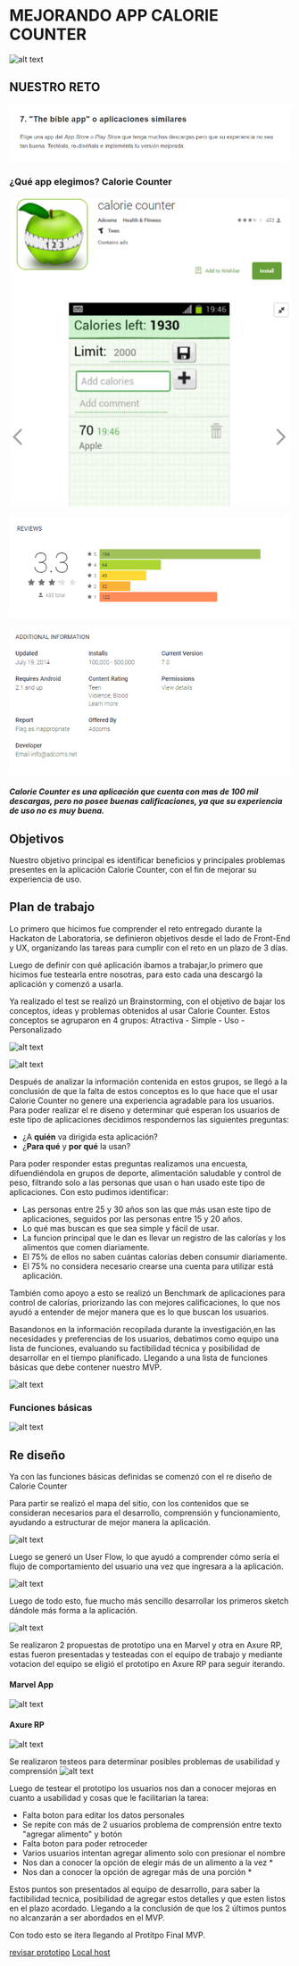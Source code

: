# MEJORANDO APP CALORIE COUNTER 

![alt text](http://img.fenixzone.net/i/F2deSpO.png)

## NUESTRO RETO 
![alt text](https://github.com/minimalista12/Proyecto-Final/blob/master/imagenes/RETO.png)

### ¿Qué app elegimos?  Calorie Counter 
![alt text](https://github.com/minimalista12/Proyecto-Final/blob/master/imagenes/app1.png)

![alt text](https://github.com/minimalista12/Proyecto-Final/blob/master/imagenes/app2.png)

![alt text](https://github.com/minimalista12/Proyecto-Final/blob/master/imagenes/app3.png)

##### Calorie Counter es una aplicación que cuenta con mas de 100 mil descargas, pero no posee buenas calificaciones, ya que su experiencia de uso no es muy buena.

## Objetivos
Nuestro objetivo principal es identificar beneficios y principales problemas presentes en la aplicación Calorie Counter, con el fin de mejorar su experiencia de uso.

## Plan de trabajo
Lo primero que hicimos fue comprender el reto entregado durante la Hackaton de Laboratoria, se definieron objetivos desde el lado de Front-End y UX, organizando las tareas para cumplir con el reto en un plazo de 3 días.

Luego de definir con qué aplicación ibamos a trabajar,lo primero que hicimos fue testearla entre nosotras, para esto cada una descargó la aplicación y comenzó a usarla.

Ya realizado el test se realizó un Brainstorming, con el objetivo de bajar los conceptos, ideas y problemas obtenidos al usar Calorie Counter. Estos conceptos se agruparon en 4 grupos: Atractiva - Simple - Uso - Personalizado

![alt text](https://preview.ibb.co/dgsMFS/IMG_20180321_135950.jpg)

![alt text](https://image.ibb.co/c9hGh7/Dibujo_sin_ti_tulo.jpg)

Después de analizar la información contenida en estos grupos, se llegó a la conclusión de que la falta de estos conceptos es lo que hace que el usar Calorie Counter no genere una experiencia agradable para los usuarios.  
Para poder realizar el re diseno y determinar qué esperan los usuarios de este tipo de aplicaciones decidimos respondernos las siguientes preguntas: 
- ¿A **quién** va dirigida esta aplicación? 
- ¿**Para qué** y **por qué** la usan?

Para poder responder estas preguntas realizamos una encuesta, difuendiéndola en grupos de deporte, alimentación saludable y control de peso, filtrando solo a las personas que usan o han usado este tipo de aplicaciones. Con esto pudimos identificar:
- Las personas entre 25 y 30 años son las que más usan este tipo de aplicaciones, seguidos por las personas entre 15 y 20 años. 
- Lo qué mas buscan es que sea simple y fácil de usar.
- La funcion principal que le dan es llevar un registro de las calorías y los alimentos que comen diariamente.
- El 75% de ellos no saben cuántas calorías deben consumir diariamente. 
- El 75% no considera necesario crearse una cuenta para utilizar está aplicación.

También como apoyo a esto se realizó un Benchmark de aplicaciones para control de calorías, priorizando las con mejores calificaciones, lo que nos ayudó a entender de mejor manera que es lo que buscan los usuarios. 

Basandonos en la información recopilada durante la investigación,en las necesidades y preferencias de los usuarios, debatimos como equipo una lista de funciones, evaluando su factibilidad técnica y posibilidad de desarrollar en el tiempo planificado. Llegando a una lista de funciones básicas que debe contener nuestro MVP. 

![alt text](https://image.ibb.co/kpfQaS/IMG_20180321_135937.jpg)

### Funciones básicas
![alt text](https://image.ibb.co/geDp27/Funciones.jpg)


## Re diseño 

Ya con las funciones básicas definidas se comenzó con el re diseño de Calorie Counter

Para partir se realizó el mapa del sitio, con los contenidos que se consideran necesarios para el desarrollo, comprensión y funcionamiento, ayudando a estructurar de mejor manera la aplicación. 

![alt text](https://image.ibb.co/fsV59n/mapa_del_sitio.jpg)

Luego se generó un User Flow, lo que ayudó a comprender cómo sería el flujo de comportamiento del usuario una vez que ingresara a la aplicación. 

![alt text](https://image.ibb.co/denwFS/user_flow.png)

Luego de todo esto, fue mucho más sencillo desarrollar los primeros sketch dándole más forma a la aplicación.

![alt text](https://image.ibb.co/c8wTUn/Sketch.jpg)

Se realizaron 2 propuestas de prototipo una en Marvel y otra en Axure RP, estas fueron presentadas y testeadas con el equipo de trabajo y mediante votacion del equipo se eligió el prototipo en Axure RP para seguir iterando. 

#### Marvel App
![alt text](https://image.ibb.co/jOb6FS/marvel_app.jpg)

#### Axure RP
![alt text](https://image.ibb.co/fSiLaS/axure.jpg)

Se realizaron testeos para determinar posibles problemas de usabilidad y comprensión 
![alt text](https://image.ibb.co/d18VqH/29004340_10216028480204483_2050123914_n.jpg)

Luego de testear el prototipo los usuarios nos dan a conocer mejoras en cuanto a usabilidad y cosas que le facilitarian la tarea:
 - Falta boton para editar los datos personales
 - Se repite con más de 2 usuarios problema de comprensión entre texto "agregar alimento" y botón
 - Falta boton para poder retroceder
 - Varios usuarios intentan agregar alimento solo con presionar el nombre
 - Nos dan a conocer la opción de elegir más de un alimento a la vez *
 - Nos dan a conocer la opción de agregar más de una porción *

Estos puntos son presentados al equipo de desarrollo, para saber la factibilidad tecnica, posibilidad de agregar estos detalles y que esten listos en el plazo acordado. Llegando a la conclusión de que los 2 últimos puntos no alcanzarán a ser abordados en el MVP.

Con todo esto se itera llegando al Protitpo Final MVP.

[revisar prototipo](https://sm5wt2.axshare.com/#c=2)
[Local host](https://byanezzz.github.io/calorieCounter)

 
 
 
 
 
